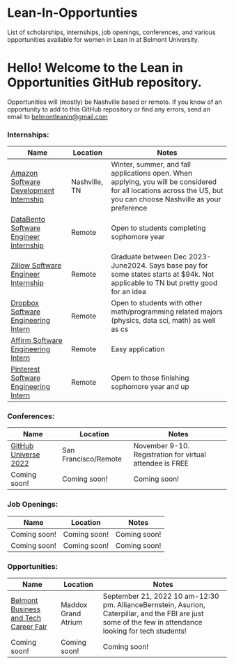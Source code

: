 # Lean-In-Opportunties
List of scholarships, internships, job openings, conferences, and various opportunities available for women in Lean In at Belmont University.


 # Hello! Welcome to the Lean in Opportunities GitHub repository.

Opportunities will (mostly) be Nashville based or remote.
If you know of an opportunity to add to this GitHub repository or find any errors, send an email to belmontleanin@gmail.com


### Internships:
|     Name      |   Location    |    Notes      |
| ------------- | ------------- | ------------- |
| [Amazon Software Development Internship](https://www.amazon.jobs/en/jobs/2110678/software-development-engineer-internship-2023-us)  | Nashville, TN  | Winter, summer, and fall applications open. When applying, you will be considered for all locations across the US, but you can choose Nashville as your preference  |
| [DataBento Software Engineer Internship](https://boards.greenhouse.io/databento/jobs/4374815?)  | Remote | Open to students completing sophomore year   |
| [Zillow Software Engineer Internship](https://zillowgroup.eightfold.ai/careers/job/240531418207?domain=zillowgroup.com)  | Remote | Graduate between Dec 2023-June2024. Says base pay for some states starts at $94k. Not applicable to TN but pretty good for an idea   |
| [Dropbox Software Engineering Intern](https://www.dropbox.com/jobs/listing/4380645?gh_src=aonhf1)  | Remote | Open to students with other math/programming related majors (physics, data sci, math) as well as cs   |
| [Affirm Software Engineering Intern](https://boards.greenhouse.io/affirm/jobs/5283828003)  | Remote | Easy application   |
| [Pinterest Software Engineering Intern](https://www.pinterestcareers.com/job/16663906/software-engineering-intern-usa-remote/)  | Remote | Opem to those finishing sophomore year and up   |

### Conferences:
|     Name      |   Location    |     Notes     |
| ------------- | ------------- | ------------- |
| [GitHub Universe 2022](https://githubuniverse.com/) | San Francisco/Remote  |  November 9-10. Registration for virtual attendee is FREE |
| Coming soon!  | Coming soon!  | Coming soon!  |

### Job Openings:
|     Name      |   Location    |     Notes     |
| ------------- | ------------- | ------------- |
| Coming soon!  | Coming soon!  | Coming soon!  |
| Coming soon!  | Coming soon!  | Coming soon!  |

### Opportunities:
|     Name      |   Location    |     Notes     |
| ------------- | ------------- | ------------- |
| [Belmont Business and Tech Career Fair](https://blogs.belmont.edu/masseycareerist/business-and-technology-career-expo/)  | Maddox Grand Atrium  | September 21, 2022 10 am-12:30 pm. AllianceBernstein, Asurion, Caterpillar, and the FBI are just some of the few in attendance looking for tech students!  |
| Coming soon!  | Coming soon!  | Coming soon!  |
